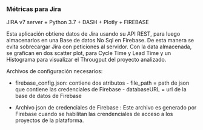 ### Métricas para Jira

JIRA v7 server + Python 3.7 + DASH + Plotly + FIREBASE

Esta aplicación obtiene datos de Jira usando su API REST, para luego almacenarlos en una Base de datos No Sql en Firebase.
De esta manera se evita sobrecargar Jira con peticiones al servidor.
Con la data almacenada, se grafican en dos scatter plot, para Cycle Time y Lead Time y un Histograma para visualizar el Througput del proyecto analizado.

Archivos de configuración necesarios:

- firebase_config.json: contiene dos atributos
      - file_path = path de json que contiene las credenciales de Firebase
      - databaseURL = url de la base de datos de Firebase
      
- Archivo json de credenciales de Firebase : Este archivo es generado por Firebase cuando se habilitan las crendenciales de acceso a los proyectos de la plataforma.
